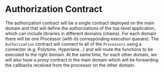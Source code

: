 # Authorization Contract

The authorization contract will be a single contract deployed on the main domain and that will define the authorizations of the top-level application, which can include libraries in different domains (chains). For each domain there will be one Processor (with its corresponding execution queues). The `Authorization` contract will connect to all of the `Processors` using a connector (e.g. Polytone, Hyperlane…) and will route the functions to be executed to the right domain. At the same time, for each other domain, we will also have a proxy contract in the main domain which will be forwarding the callbacks received from the processor on the other domain.
